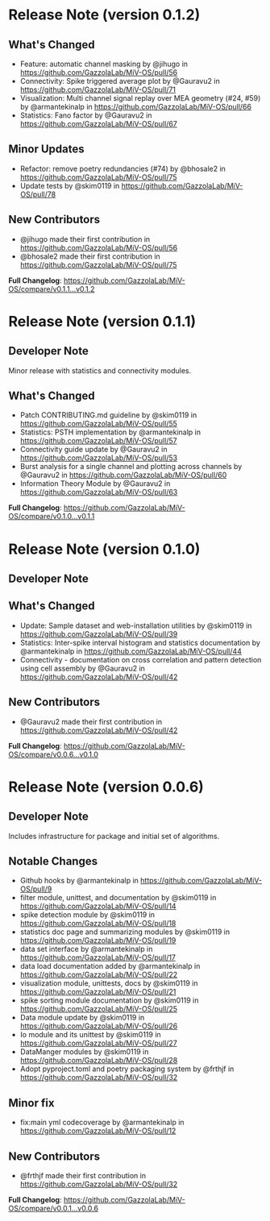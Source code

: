 # Release Note (version 0.1.2)

## What's Changed

* Feature: automatic channel masking by @jihugo in https://github.com/GazzolaLab/MiV-OS/pull/56
* Connectivity: Spike triggered average plot by @Gauravu2 in https://github.com/GazzolaLab/MiV-OS/pull/71
* Visualization: Multi channel signal replay over MEA geometry (#24, #59) by @armantekinalp in https://github.com/GazzolaLab/MiV-OS/pull/66
* Statistics: Fano factor by @Gauravu2 in https://github.com/GazzolaLab/MiV-OS/pull/67

## Minor Updates

* Refactor: remove poetry redundancies (#74) by @bhosale2 in https://github.com/GazzolaLab/MiV-OS/pull/75
* Update tests by @skim0119 in https://github.com/GazzolaLab/MiV-OS/pull/78

## New Contributors

* @jihugo made their first contribution in https://github.com/GazzolaLab/MiV-OS/pull/56
* @bhosale2 made their first contribution in https://github.com/GazzolaLab/MiV-OS/pull/75

**Full Changelog**: https://github.com/GazzolaLab/MiV-OS/compare/v0.1.1...v0.1.2

# Release Note (version 0.1.1)

## Developer Note

Minor release with statistics and connectivity modules.

## What's Changed
* Patch CONTRIBUTING.md guideline by @skim0119 in https://github.com/GazzolaLab/MiV-OS/pull/55
* Statistics: PSTH implementation by @armantekinalp in https://github.com/GazzolaLab/MiV-OS/pull/57
* Connectivity guide update by @Gauravu2 in https://github.com/GazzolaLab/MiV-OS/pull/53
* Burst analysis for a single channel and plotting across channels by @Gauravu2 in https://github.com/GazzolaLab/MiV-OS/pull/60
* Information Theory Module by @Gauravu2 in https://github.com/GazzolaLab/MiV-OS/pull/63

**Full Changelog**: https://github.com/GazzolaLab/MiV-OS/compare/v0.1.0...v0.1.1

# Release Note (version 0.1.0)

## Developer Note

## What's Changed

* Update: Sample dataset and web-installation utilities by @skim0119 in https://github.com/GazzolaLab/MiV-OS/pull/39
* Statistics: Inter-spike interval histogram and statistics documentation by @armantekinalp in https://github.com/GazzolaLab/MiV-OS/pull/44
* Connectivity - documentation on cross correlation and pattern detection using cell assembly by @Gauravu2 in https://github.com/GazzolaLab/MiV-OS/pull/42

## New Contributors
* @Gauravu2 made their first contribution in https://github.com/GazzolaLab/MiV-OS/pull/42

**Full Changelog**: https://github.com/GazzolaLab/MiV-OS/compare/v0.0.6...v0.1.0

# Release Note (version 0.0.6)

## Developer Note

Includes infrastructure for package and initial set of algorithms.

## Notable Changes

* Github hooks by @armantekinalp in https://github.com/GazzolaLab/MiV-OS/pull/9
* filter module, unittest, and documentation by @skim0119 in https://github.com/GazzolaLab/MiV-OS/pull/14
* spike detection module by @skim0119 in https://github.com/GazzolaLab/MiV-OS/pull/18
* statistics doc page and summarizing modules by @skim0119 in https://github.com/GazzolaLab/MiV-OS/pull/19
* data set interface by @armantekinalp in https://github.com/GazzolaLab/MiV-OS/pull/17
* data load documentation added by @armantekinalp in https://github.com/GazzolaLab/MiV-OS/pull/22
* visualization module, unittests, docs by @skim0119 in https://github.com/GazzolaLab/MiV-OS/pull/21
* spike sorting module documentation by @skim0119 in https://github.com/GazzolaLab/MiV-OS/pull/25
* Data module update by @skim0119 in https://github.com/GazzolaLab/MiV-OS/pull/26
* Io module and its unittest by @skim0119 in https://github.com/GazzolaLab/MiV-OS/pull/27
* DataManger modules by @skim0119 in https://github.com/GazzolaLab/MiV-OS/pull/28
* Adopt pyproject.toml and poetry packaging system by @frthjf in https://github.com/GazzolaLab/MiV-OS/pull/32

## Minor fix

* fix:main yml codecoverage by @armantekinalp in https://github.com/GazzolaLab/MiV-OS/pull/12

## New Contributors
* @frthjf made their first contribution in https://github.com/GazzolaLab/MiV-OS/pull/32

**Full Changelog**: https://github.com/GazzolaLab/MiV-OS/compare/v0.0.1...v0.0.6
